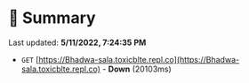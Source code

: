 # 📖 Summary
Last updated: **5/11/2022, 7:24:35 PM**

- `GET` [https://Bhadwa-sala.toxicblte.repl.co](https://Bhadwa-sala.toxicblte.repl.co) - **Down** (20103ms)
